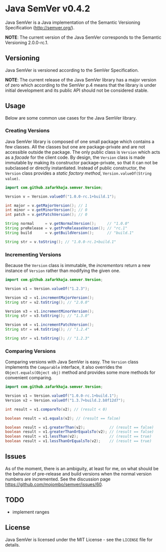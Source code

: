 Java SemVer v0.4.2
==================
Java SemVer is a Java implementation of the Semantic Versioning Specification 
(http://semver.org/).

**NOTE**: The current version of the Java SemVer corresponds to the Semantic 
Versioning 2.0.0-rc.1.

Versioning
----------
Java SemVer is versioned according to the SemVer Specification.

**NOTE**: The current release of the Java SemVer library has a major version of 
zero which according to the SemVer p.4 means that the library is under initial 
development and its public API should not be considered stable.

Usage
-----
Below are some common use cases for the Java SemVer library.

### Creating Versions ###
Java SemVer library is composed of one small package which contains a few 
classes. All the classes but one are package-private and are not accessible 
outside the package. The only public class is `Version` which acts as a 
_facade_ for the client code. By design, the `Version` class is made immutable 
by making its constructor package-private, so that it can not be subclassed or 
directly instantiated. Instead of public constructor, the `Version` class 
provides a _static factory method_, `Version.valueOf(String value)`.

```java
import com.github.zafarkhaja.semver.Version;

Version v = Version.valueOf("1.0.0-rc.1+build.1");

int major = v.getMajorVersion(); // 1
int minor = v.getMinorVersion(); // 0
int patch = v.getPatchVersion(); // 0

String normal     = v.getNormalVersion();     // "1.0.0"
String preRelease = v.getPreReleaseVersion(); // "rc.1"
String build      = v.getBuildVersion();      // "build.1"

String str = v.toString(); // "1.0.0-rc.1+build.1"
```

### Incrementing Versions ###
Because the `Version` class is immutable, the _incrementors_ return a new 
instance of `Version` rather than modifying the given one.

```java
import com.github.zafarkhaja.semver.Version;

Version v1 = Version.valueOf("1.2.3");

Version v2 = v1.incrementMajorVersion();
String str = v2.toString(); // "2.0.0"

Version v3 = v1.incrementMinorVersion();
String str = v3.toString(); // "1.3.0"

Version v4 = v1.incrementPatchVersion();
String str = v4.toString(); // "1.2.4"

String str = v1.toString(); // "1.2.3"
```

### Comparing Versions ###
Comparing versions with Java SemVer is easy. The `Version` class implements the 
`Comparable` interface, it also overrides the `Object.equals(Object obj)` method 
and provides some more methods for convenient comparing.

```java
import com.github.zafarkhaja.semver.Version;

Version v1 = Version.valueOf("1.0.0-rc.1+build.1");
Version v2 = Version.valueOf("1.3.7+build.2.b8f12d7");

int result = v1.compareTo(v2); // (result < 0)

boolean result = v1.equals(v2); // (result == false)

boolean result = v1.greaterThan(v2);           // (result == false)
boolean result = v1.greaterThanOrEqualsTo(v2); // (result == false)
boolean result = v1.lessThan(v2);              // (result == true)
boolean result = v1.lessThanOrEqualsTo(v2);    // (result == true)
```

Issues
------
As of the moment, there is an ambiguity, at least for me, on what should be the 
behavior of pre-release and build versions when the normal version numbers are 
incremented. See the discussion page https://github.com/mojombo/semver/issues/60.

TODO
----
* implement ranges

License
-------
Java SemVer is licensed under the MIT License - see the `LICENSE` file for details.
